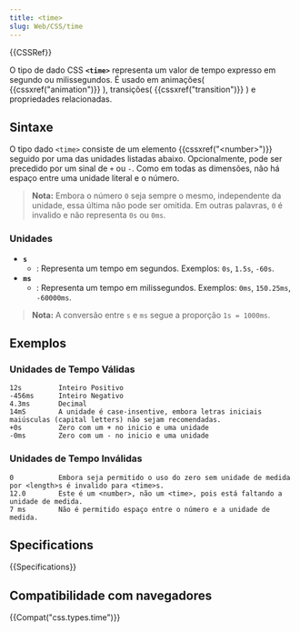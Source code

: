 ```yaml
---
title: <time>
slug: Web/CSS/time
---
```


{{CSSRef}}

O tipo de dado CSS **`<time>`** representa um valor de tempo expresso em segundo ou milissegundos. É usado em animações( {{cssxref("animation")}} ), transições( {{cssxref("transition")}} ) e propriedades relacionadas.

## Sintaxe

O tipo dado `<time>` consiste de um elemento {{cssxref("&lt;number&gt;")}} seguido por uma das unidades listadas abaixo. Opcionalmente, pode ser precedido por um sinal de `+` ou `-`. Como em todas as dimensões, não há espaço entre uma unidade literal e o número.

> **Nota:** Embora o número `0` seja sempre o mesmo, independente da unidade, essa última não pode ser omitida. Em outras palavras, `0` é invalido e não representa `0s` ou `0ms`.

### Unidades

- **`s`**
  - : Representa um tempo em segundos. Exemplos: `0s`, `1.5s`, `-60s`.
- **`ms`**
  - : Representa um tempo em milissegundos. Exemplos: `0ms`, `150.25ms`, `-60000ms`.

> **Nota:** A conversão entre `s` e `ms` segue a proporção `1s = 1000ms`.

## Exemplos

### Unidades de Tempo Válidas

```
12s         Inteiro Positivo
-456ms      Inteiro Negativo
4.3ms       Decimal
14mS        A unidade é case-insentive, embora letras iniciais maiúsculas (capital letters) não sejam recomendadas.
+0s         Zero com um + no inicio e uma unidade
-0ms        Zero com um - no inicio e uma unidade
```

### Unidades de Tempo Inválidas

```plain example-bad
0           Embora seja permitido o uso do zero sem unidade de medida por <length>s é invalido para <time>s.
12.0        Este é um <number>, não um <time>, pois está faltando a unidade de medida.
7 ms        Não é permitido espaço entre o número e a unidade de medida.
```

## Specifications

{{Specifications}}

## Compatibilidade com navegadores

{{Compat("css.types.time")}}
